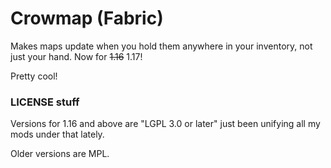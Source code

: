 Crowmap (Fabric)
================

Makes maps update when you hold them anywhere in your inventory, not just your hand. Now for ~~1.16~~ 1.17!

Pretty cool!

### LICENSE stuff

Versions for 1.16 and above are "LGPL 3.0 or later" just been unifying all my mods under that lately.

Older versions are MPL.